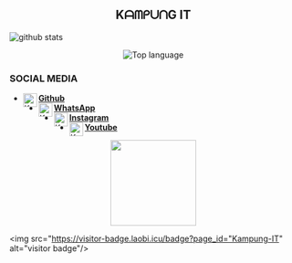 <h2 align="center">
   KᗩᗰᑭᑌᑎG IT
</h2 align="center">

![github stats](https://github-readme-stats.vercel.app/api?username=Kampung-IT&show_icons=true&theme=monokai)
<p align="center">
  <img src="https://github-readme-stats.vercel.app/api/top-langs/?username=Kampung-IT&layout=compact" alt="Top language"> 

### SOCIAL MEDIA
* [<img alt="Kampung-IT's Github" align="left" width="24px" src="https://cdn.jsdelivr.net/npm/simple-icons@v3/icons/github.svg" /> <b>Github</b>](https://github.com/Kampung-IT)<br />
* [<img alt="Kampung-IT's Whatsapp" align="left" width="24px" src="https://cdn.jsdelivr.net/npm/simple-icons@v3/icons/whatsapp.svg" /> <b>WhatsApp</b>](https://api.whatsapp.com/send/?phone=%2B6289517379735&text&app_absent=0)<br />
* [<img alt="Kampung-IT's Instagram" align="left" width="24px" src="https://cdn.jsdelivr.net/npm/simple-icons@v3/icons/instagram.svg" /> <b>Instagram</b>](https://Instagram.com/kampung_it)<br />
* [<img alt="Kampung-IT's Youtube" align="left" width="24px" src="https://cdn.jsdelivr.net/npm/simple-icons@v3/icons/youtube.svg" /> <b>Youtube</b>](https://www.youtube.com/channel/UCdRmW2VQpeMdDx4jzoJPK0Q)<br />
<div align="center">
<img src="https://b.top4top.io/p_1777edzgv0.png" width="150px" height="150px">
</div>

<p  align="center">

<img src="https://visitor-badge.laobi.icu/badge?page_id="Kampung-IT" alt="visitor badge"/>       
</p>
